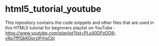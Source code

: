 # html5_tutorial_youtube
This repository contains the code snippets and other files that are used in this HTML5 tutorial for beginners playlist on YouTube : https://www.youtube.com/playlist?list=PLs40DPzDD8-yRp7fffQkKDprzIFrhsCbj
